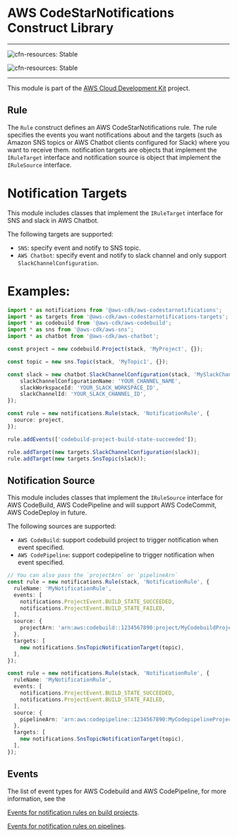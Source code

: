 # AWS CodeStarNotifications Construct Library
<!--BEGIN STABILITY BANNER-->

---

![cfn-resources: Stable](https://img.shields.io/badge/cfn--resources-stable-success.svg?style=for-the-badge)

![cfn-resources: Stable](https://img.shields.io/badge/cfn--resources-stable-success.svg?style=for-the-badge)

---

<!--END STABILITY BANNER-->

This module is part of the [AWS Cloud Development Kit](https://github.com/aws/aws-cdk) project.

## Rule

The `Rule` construct defines an AWS CodeStarNotifications rule.
The rule specifies the events you want notifications about and the targets (such as Amazon SNS topics or AWS Chatbot clients configured for Slack) where you want to receive them. notification targets are objects that implement the `IRuleTarget` interface and notification source is object that implement the `IRuleSource` interface.

# Notification Targets

This module includes classes that implement the `IRuleTarget` interface for SNS and slack in AWS Chatbot.

The following targets are supported:

* `SNS`: specify event and notify to SNS topic.
* `AWS Chatbot`: specify event and notify to slack channel and only support `SlackChannelConfiguration`.

# Examples:

```ts
import * as notifications from '@aws-cdk/aws-codestarnotifications';
import * as targets from '@aws-cdk/aws-codestarnotifications-targets';
import * as codebuild from '@aws-cdk/aws-codebuild';
import * as sns from '@aws-cdk/aws-sns';
import * as chatbot from '@aws-cdk/aws-chatbot';

const project = new codebuild.Project(stack, 'MyProject', {});

const topic = new sns.Topic(stack, 'MyTopic1', {});

const slack = new chatbot.SlackChannelConfiguration(stack, 'MySlackChannel', {
    slackChannelConfigurationName: 'YOUR_CHANNEL_NAME',
    slackWorkspaceId: 'YOUR_SLACK_WORKSPACE_ID',
    slackChannelId: 'YOUR_SLACK_CHANNEL_ID',
});

const rule = new notifications.Rule(stack, 'NotificationRule', {
  source: project,
});

rule.addEvents(['codebuild-project-build-state-succeeded']);

rule.addTarget(new targets.SlackChannelConfiguration(slack));
rule.addTarget(new targets.SnsTopic(slack));
```

## Notification Source

This module includes classes that implement the `IRuleSource` interface for AWS CodeBuild, AWS CodePipeline and will support AWS CodeCommit, AWS CodeDeploy in future.

The following sources are supported:

* `AWS CodeBuild`: support codebuild project to trigger notification when event specified.
* `AWS CodePipeline`: support codepipeline to trigger notification when event specified.

```ts
// You can also pass the `projectArn` or `pipelineArn`
const rule = new notifications.Rule(stack, 'NotificationRule', {
  ruleName: 'MyNotificationRule',
  events: [
    notifications.ProjectEvent.BUILD_STATE_SUCCEEDED,
    notifications.ProjectEvent.BUILD_STATE_FAILED,
  ],
  source: {
    projectArn: 'arn:aws:codebuild::1234567890:project/MyCodebuildProject',
  },
  targets: [
    new notifications.SnsTopicNotificationTarget(topic),
  ],
});

const rule = new notifications.Rule(stack, 'NotificationRule', {
  ruleName: 'MyNotificationRule',
  events: [
    notifications.ProjectEvent.BUILD_STATE_SUCCEEDED,
    notifications.ProjectEvent.BUILD_STATE_FAILED,
  ],
  source: {
    pipelineArn: 'arn:aws:codepipeline::1234567890:MyCodepipelineProject',
  },
  targets: [
    new notifications.SnsTopicNotificationTarget(topic),
  ],
});
```

## Events

The list of event types for AWS Codebuild and AWS CodePipeline, for more information, see the

[Events for notification rules on build projects](https://docs.aws.amazon.com/dtconsole/latest/userguide/concepts.html#events-ref-buildproject).

[Events for notification rules on pipelines](https://docs.aws.amazon.com/dtconsole/latest/userguide/concepts.html#events-ref-pipeline).
